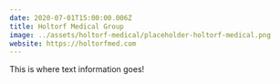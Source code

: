 ```yaml
---
date: 2020-07-01T15:00:00.006Z
title: Holtorf Medical Group
image: ../assets/holtorf-medical/placeholder-holtorf-medical.png
website: https://holtorfmed.com
---
```


This is where text information goes!
